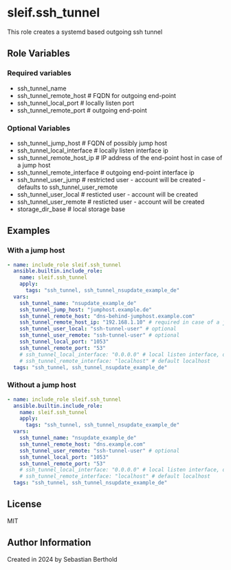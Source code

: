 # sleif.ssh_tunnel

This role creates a systemd based outgoing ssh tunnel

## Role Variables

### Required variables

- ssh_tunnel_name
- ssh_tunnel_remote_host # FQDN for outgoing end-point
- ssh_tunnel_local_port # locally listen port
- ssh_tunnel_remote_port # outgoing end-point

### Optional Variables

- ssh_tunnel_jump_host # FQDN of possibly jump host
- ssh_tunnel_local_interface # locally listen interface ip
- ssh_tunnel_remote_host_ip # IP address of the end-point host in case of a jump host
- ssh_tunnel_remote_interface # outgoing end-point interface ip
- ssh_tunnel_user_jump # restricted user - account will be created - defaults to ssh_tunnel_user_remote
- ssh_tunnel_user_local # resticted user - account will be created
- ssh_tunnel_user_remote # resticted user - account will be created
- storage_dir_base # local storage base

## Examples

### With a jump host

```yml
- name: include_role sleif.ssh_tunnel
  ansible.builtin.include_role:
    name: sleif.ssh_tunnel
    apply:
      tags: "ssh_tunnel, ssh_tunnel_nsupdate_example_de"
  vars:
    ssh_tunnel_name: "nsupdate_example_de"
    ssh_tunnel_jump_host: "jumphost.example.de"
    ssh_tunnel_remote_host: "dns-behind-jumphost.example.com"
    ssh_tunnel_remote_host_ip: "192.168.1.10" # required in case of a jumphost
    ssh_tunnel_user_local: "ssh-tunnel-user" # optional
    ssh_tunnel_user_remote: "ssh-tunnel-user" # optional
    ssh_tunnel_local_port: "1053"
    ssh_tunnel_remote_port: "53"
    # ssh_tunnel_local_interface: "0.0.0.0" # local listen interface, default 0.0.0.0
    # ssh_tunnel_remote_interface: "localhost" # default localhost
  tags: "ssh_tunnel, ssh_tunnel_nsupdate_example_de"
```

### Without a jump host

```yml
- name: include_role sleif.ssh_tunnel
  ansible.builtin.include_role:
    name: sleif.ssh_tunnel
    apply:
      tags: "ssh_tunnel, ssh_tunnel_nsupdate_example_de"
  vars:
    ssh_tunnel_name: "nsupdate_example_de"
    ssh_tunnel_remote_host: "dns.example.com"
    ssh_tunnel_user_remote: "ssh-tunnel-user" # optional
    ssh_tunnel_local_port: "1053"
    ssh_tunnel_remote_port: "53"
    # ssh_tunnel_local_interface: "0.0.0.0" # local listen interface, default 0.0.0.0
    # ssh_tunnel_remote_interface: "localhost" # default localhost
  tags: "ssh_tunnel, ssh_tunnel_nsupdate_example_de"
```

## License

MIT

## Author Information

Created in 2024 by Sebastian Berthold
